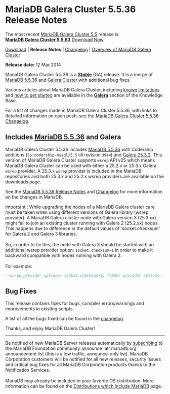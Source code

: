 # MariaDB Galera Cluster 5.5.36 Release Notes

The most recent [MariaDB Galera Cluster 5.5](/kb/en/galera/) release is:<br>
<span class="cstm-style lead"><strong>[MariaDB Galera Cluster 5.5.63](/replication/galera-cluster/mariadb-galera-cluster-releases/mariadb-galera-55-release-notes/mariadb-galera-cluster-5563-release-notes/)</strong> [Download<span>&nbsp;</span>Now](https://downloads.mariadb.org/mariadb-galera/5.5)</span>

[Download](http://downloads.mariadb.org/mariadb-galera/5.5.36) |
<strong>Release Notes</strong> |
[Changelog](/replication/galera-cluster/mariadb-galera-cluster-releases/mariadb-galera-55-changelogs/mariadb-galera-cluster-5536-changelog/) |
[Overview of MariaDB Galera Cluster](/replication/galera-cluster/what-is-mariadb-galera-cluster/)

<strong>Release date:</strong> 12 Mar 2014

MariaDB Galera Cluster 5.5.36 is a <strong><em>[Stable](/kb/en/release-criteria/)</em></strong> (GA) release.
It is a merge of [MariaDB 5.5.36](/kb/en/mariadb-5536-release-notes/) and
[Galera Cluster](http://codership.com/content/using-galera-cluster) with
additional bug fixes.

Various articles about MariaDB Galera Cluster, including
[known limitations](/replication/galera-cluster/mariadb-galera-cluster-known-limitations/) and
[how to get started](/replication/galera-cluster/getting-started-with-mariadb-galera-cluster/) are
available in the <strong>[Galera](/kb/en/galera/)</strong> section of the Knowledge Base.

For a list of changes made in MariaDB Galera Cluster 5.5.36, with links to detailed
information on each push, see the
[MariaDB Galera Cluster 5.5.36 Changelog](/replication/galera-cluster/mariadb-galera-cluster-releases/mariadb-galera-55-changelogs/mariadb-galera-cluster-5536-changelog/).

## Includes [MariaDB 5.5.36](/kb/en/mariadb-5536-release-notes/) and Galera

MariaDB Galera Cluster 5.5.36 includes [MariaDB 5.5.36](/kb/en/mariadb-5536-release-notes/) with Codership additions
(`lp:codership-mysql/5.5` till revision `3944`) and
[Galera 25.3.2](http://codership.com/content/using-galera-cluster).
This version of MariaDB Galera Cluster supports `wsrep` API v25 which means
MariaDB Galera Cluster can be used with either a 25.2.x or 25.3.x Galera
`wsrep` provider. A 25.3.x `wsrep` provider is included in the MariaDB
repositories and both 25.3.x and 25.2.x wsrep providers are available on the downloads page.

See the [MariaDB 5.5.36 Release Notes](/kb/en/mariadb-5536-release-notes/) and
[Changelog](/kb/en/mariadb-5536-changelog/) for more information on the changes in
MariaDB.

Important : While upgrading the nodes of a MariaDB Galera cluster care must be
taken when using different versions of Galera library (wsrep provider). A
MariaDB Galera cluster node with Galera version 3 (25.3.xx) might fail to join
an existing cluster running with Galera 2 (25.2.xx) nodes. This happens due to
difference in the default values of 'socket.checksum' for Galera 2 and Galera 3
libraries.<br><br>
So, in order to fix this, the node with Galera 3 should be started
with an additional wsrep provider option: `socket.checksum=1` in
order to make it backward compatible with nodes running with Galera 2.<br><br>
For example:

```sql
--wsrep_provider_options='socket.checksum=1; [other provider options; ...]'
```

## Bug Fixes

This release contains fixes for bugs, compiler errors/warnings and improvements
in existing scripts.

A list of all the bugs fixed can be found in the [changelog](/replication/galera-cluster/mariadb-galera-cluster-releases/mariadb-galera-55-changelogs/mariadb-galera-cluster-5536-changelog/).

Thanks, and enjoy MariaDB Galera Cluster!

---

Be notified of new MariaDB Server releases automatically by [subscribing](https://lists.askmonty.org/cgi-bin/mailman/listinfo/announce) to the MariaDB Foundation community announce 'at' mariadb.org announcement list (this is a low traffic, announce-only list). MariaDB Corporation customers will be notified for all new releases, security issues and critical bug fixes for all MariaDB Corporation products thanks to the Notification Services.
<br><br>
MariaDB may already be included in your favorite OS distribution. More
information can be found on the
[Distributions which Include MariaDB](/mariadb-administration/getting-installing-and-upgrading-mariadb/binary-packages/distributions-which-include-mariadb/)
page.